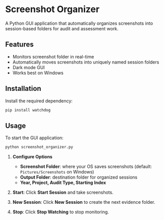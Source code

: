 # Screenshot Organizer

A Python GUI application that automatically organizes screenshots into session-based folders for audit and assessment work.

## Features
- Monitors screenshot folder in real-time
- Automatically moves screenshots into uniquely named session folders
- Dark mode GUI
- Works best on Windows

## Installation
Install the required dependency:
```bash
pip install watchdog
```

## Usage
To start the GUI application:
```bash
python screenshot_organizer.py
```

1. **Configure Options**  
   - **Screenshot Folder**: where your OS saves screenshots (default: `Pictures/Screenshots` on Windows)  
   - **Output Folder**: destination folder for organized sessions  
   - **Year, Project, Audit Type, Starting Index**

2. **Start**: Click **Start Session** and take screenshots.  
3. **New Session**: Click **New Session** to create the next evidence folder.  
4. **Stop**: Click **Stop Watching** to stop monitoring.
